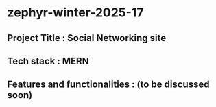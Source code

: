 # zephyr-winter-2025-17

## Project Title : Social Networking site
## Tech stack : MERN

## Features and functionalities : (to be discussed soon)
